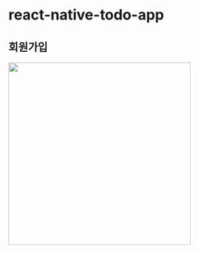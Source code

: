 # react-native-todo-app
<h2>회원가입</h2>
<img width="360px" src="https://github.com/jaewooann/react-native-todo-app/assets/111404250/25151017-f8a0-488e-a9d6-740af26c9aae" />

